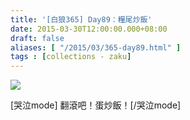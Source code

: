 ```yaml
---
title: '[白狼365] Day89：糧尾炒飯'
date: 2015-03-30T12:00:00.000+08:00
draft: false
aliases: [ "/2015/03/365-day89.html" ]
tags : [collections - zaku]
---
```


![](/images/zaku089.jpg)

\[哭泣mode\] 翻滾吧！蛋炒飯！\[/哭泣mode\]
